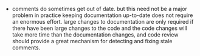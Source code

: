 - comments do sometimes get out of date. but this need not be a major problem in practice keeping documentation up-to-date does not require an enormous effort. large changes to documentation are only required if there have been large changes to the code and the code changes will take more time than the documentation changes, and code review should provide a great mechanism for detecting and fixing stale comments.